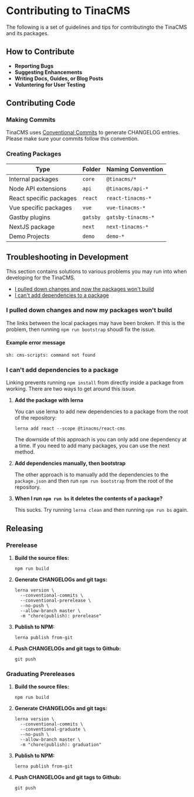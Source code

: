 # Contributing to TinaCMS

The following is a set of guidelines and tips for contributingto the TinaCMS and its packages.

## How to Contribute

- **Reporting Bugs**
- **Suggesting Enhancements**
- **Writing Docs, Guides, or Blog Posts**
- **Voluntering for User Testing**

## Contributing Code

### Making Commits

TinaCMS uses [Conventional Commits](https://www.conventionalcommits.org/en/v1.0.0-beta.4/) to generate CHANGELOG entries. Please make sure your commits follow this convention.

### Creating Packages

| Type                    | Folder   | Naming Convention  |
| ----------------------- | -------- | ------------------ |
| Internal packages       | `core`   | `@tinacms/*`       |
| Node API extensions     | `api`    | `@tinacms/api-*`   |
| React specific packages | `react`  | `react-tinacms-*`  |
| Vue specific packages   | `vue`    | `vue-tinacms-*`    |
| Gastby plugins          | `gatsby` | `gatsby-tinacms-*` |
| NextJS package          | `next`   | `next-tinacms-*`   |
| Demo Projects           | `demo`   | `demo-*`           |

## Troubleshooting in Development

This section contains solutions to various problems you may run into when developing for the TinaCMS.

- [I pulled down changes and now the packages won't build](#I-pulled-down-changes-and-now-my-packages-won't-build)
- [I can't add dependencies to a package](#I-can't-add-dependencies-to-a-package)

### I pulled down changes and now my packages won't build

The links between the local packages may have been broken. If this is the problem, then
running `npm run bootstrap` shoudl fix the issue.

#### Example error message

```
sh: cms-scripts: command not found
```

### I can't add dependencies to a package

Linking prevents running `npm install` from directly inside a package from working. There are two ways to get around this issue.

1. **Add the package with lerna**

   You can use lerna to add new dependencies to a package from the root of the repository:

   ```
   lerna add react --scope @tinacms/react-cms
   ```

   The downside of this approach is you can only add one dependency at a time. If you need to add many packages, you can use the next method.

2. **Add dependencies manually, then bootstrap**

   The other approach is to manually add the dependencies to the `package.json` and then run `npm run bootstrap` from the root of the repository.

3. **When I run `npm run bs` it deletes the contents of a package?**

   This sucks. Try running `lerna clean` and then running `npm run bs` again.

## Releasing

### Prerelease

1. **Build the source files:**

   ```
   npm run build
   ```

1. **Generate CHANGELOGs and git tags:**
   ```
   lerna version \
     --conventional-commits \
     --conventional-prerelease \
     --no-push \
     --allow-branch master \
     -m "chore(publish): prerelease"
   ```
1. **Publish to NPM:**
   ```
   lerna publish from-git
   ```
1. **Push CHANGELOGs and git tags to Github:**
   ```
   git push
   ```

### Graduating Prereleases

1. **Build the source files:**

   ```
   npm run build
   ```

1. **Generate CHANGELOGs and git tags:**
   ```
   lerna version \
     --conventional-commits \
     --conventional-graduate \
     --no-push \
     --allow-branch master \
     -m "chore(publish): graduation"
   ```
1. **Publish to NPM:**
   ```
   lerna publish from-git
   ```
1. **Push CHANGELOGs and git tags to Github:**
   ```
   git push
   ```
